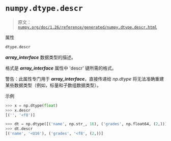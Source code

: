 # `numpy.dtype.descr`

> 原文：[`numpy.org/doc/1.26/reference/generated/numpy.dtype.descr.html`](https://numpy.org/doc/1.26/reference/generated/numpy.dtype.descr.html)

属性

```py
dtype.descr
```

*__array_interface__* 数据类型的描述。

格式是 *__array_interface__* 属性中 'descr' 键所需的格式。

警告：此属性专门用于 *__array_interface__*，直接传递给 *np.dtype* 将无法准确重建某些数据类型（例如，标量和子数组数据类型）。

示例

```py
>>> x = np.dtype(float)
>>> x.descr
[('', '<f8')] 
```

```py
>>> dt = np.dtype([('name', np.str_, 16), ('grades', np.float64, (2,))])
>>> dt.descr
[('name', '<U16'), ('grades', '<f8', (2,))] 
```
